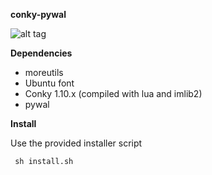 <b>conky-pywal</b>

![alt tag](https://raw.githubusercontent.com/xexpanderx/conky-pywal/master/screenshot.png?token=ACMVF4EBDQVYG3JWNBOBTWK6NLA2W)

<b>Dependencies</b>

- moreutils
- Ubuntu font
- Conky 1.10.x (compiled with lua and imlib2)
- pywal

<b>Install</b>

Use the provided installer script

<code> sh install.sh </code>
